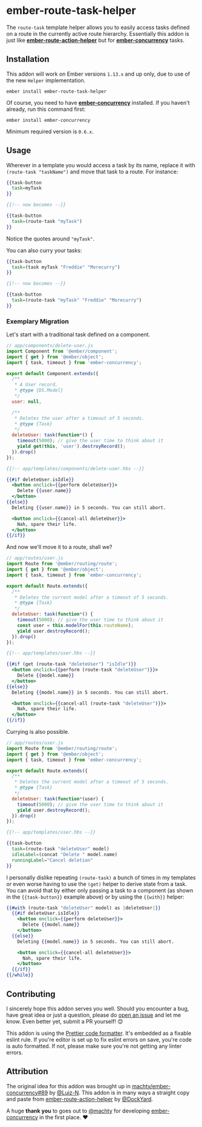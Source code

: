 # ember-route-task-helper

The `route-task` template helper allows you to easily access tasks defined on a
route in the currently active route hierarchy. Essentially this addon is just
like [**ember-route-action-helper**][ember-route-action-helper] but for
[**ember-concurrency**][ember-concurrency] tasks.

## Installation

This addon will work on Ember versions `1.13.x` and up only, due to use of the
new `Helper` implementation.

```
ember install ember-route-task-helper
```

Of course, you need to have [**ember-concurrency**][ember-concurrency]
installed. If you haven't already, run this command first:

```
ember install ember-concurrency
```

Minimum required version is `0.6.x`.

## Usage

Wherever in a template you would access a task by its name, replace it with
`(route-task "taskName")` and move that task to a route. For instance:

```hbs
{{task-button
  task=myTask
}}

{{!-- now becomes --}}

{{task-button
  task=(route-task "myTask")
}}
```

Notice the quotes around `"myTask"`.

You can also curry your tasks:

```hbs
{{task-button
  task=(task myTask "Freddie" "Morecurry")
}}

{{!-- now becomes --}}

{{task-button
  task=(route-task "myTask" "Freddie" "Morecurry")
}}
```

### Exemplary Migration

Let's start with a traditional task defined on a component.

```js
// app/components/delete-user.js
import Component from '@ember/component';
import { get } from '@ember/object';
import { task, timeout } from 'ember-concurrency';

export default Component.extends({
  /**
   * A User record.
   * @type {DS.Model}
   */
  user: null,

  /**
   * Deletes the user after a timeout of 5 seconds.
   * @type {Task}
   */
  deleteUser: task(function*() {
    timeout(5000); // give the user time to think about it
    yield get(this, 'user').destroyRecord();
  }).drop()
});
```

```hbs
{{!-- app/templates/components/delete-user.hbs --}}

{{#if deleteUser.isIdle}}
  <button onclick={{perform deleteUser}}>
    Delete {{user.name}}
  </button>
{{else}}
  Deleting {{user.name}} in 5 seconds. You can still abort.

  <button onclick={{cancel-all deleteUser}}>
    Nah, spare their life.
  </button>
{{/if}}
```

And now we'll move it to a route, shall we?

```js
// app/routes/user.js
import Route from '@ember/routing/route';
import { get } from '@ember/object';
import { task, timeout } from 'ember-concurrency';

export default Route.extends({
  /**
   * Deletes the current model after a timeout of 5 seconds.
   * @type {Task}
   */
  deleteUser: task(function*() {
    timeout(5000); // give the user time to think about it
    const user = this.modelFor(this.routeName);
    yield user.destroyRecord();
  }).drop()
});
```

```hbs
{{!-- app/templates/user.hbs --}}

{{#if (get (route-task "deleteUser") "isIdle")}}
  <button onclick={{perform (route-task "deleteUser")}}>
    Delete {{model.name}}
  </button>
{{else}}
  Deleting {{model.name}} in 5 seconds. You can still abort.

  <button onclick={{cancel-all (route-task "deleteUser")}}>
    Nah, spare their life.
  </button>
{{/if}}
```

Currying is also possible.

```js
// app/routes/user.js
import Route from '@ember/routing/route';
import { get } from '@ember/object';
import { task, timeout } from 'ember-concurrency';

export default Route.extends({
  /**
   * Deletes the current model after a timeout of 5 seconds.
   * @type {Task}
   */
  deleteUser: task(function*(user) {
    timeout(5000); // give the user time to think about it
    yield user.destroyRecord();
  }).drop()
});
```

```hbs
{{!-- app/templates/user.hbs --}}

{{task-button
  task=(route-task "deleteUser" model)
  idleLabel=(concat "Delete " model.name)
  runningLabel="Cancel deletion"
}}
```

I personally dislike repeating `(route-task)` a bunch of times in my templates or even worse having to use the `(get)` helper to derive state from a task. You can avoid that by either only passing a task to a component (as shown in the `{{task-button}}` example above) or by using the `{{with}}` helper:

```hbs
{{#with (route-task "deleteUser" model) as |deleteUser|}}
  {{#if deleteUser.isIdle}}
    <button onclick={{perform deleteUser}}>
      Delete {{model.name}}
    </button>
  {{else}}
    Deleting {{model.name}} in 5 seconds. You can still abort.

    <button onclick={{cancel-all deleteUser}}>
      Nah, spare their life.
    </button>
  {{/if}}
{{/while}}
```

## Contributing

I sincerely hope this addon serves you well. Should you encounter a bug, have great idea or just a question, please do [open an issue][new-issue] and let me know. Even better yet, submit a PR yourself! :blush:

This addon is using the [Prettier code formatter][prettier]. It's embedded as a fixable eslint rule. If you're editor is set up to fix eslint errors on save, you're code is auto formatted. If not, please make sure you're not getting any linter errors.

## Attribution

The original idea for this addon was brought up in [machty/ember-concurrency#89][issue-89] by [@Luiz-N][Luiz-n]. This addon is in many ways a straight copy and paste from [ember-route-action-helper][ember-route-action-helper] by [@DockYard][DockYard].

A huge **thank you** to goes out to [@machty][machty] for developing [ember-concurrency][ember-concurrency] in the first place. :heart:

[ember-concurrency]: https://github.com/machty/ember-concurrency
[ember-route-action-helper]: https://github.com/DockYard/ember-route-action-helper
[issue-89]: https://github.com/machty/ember-concurrency/issues/89
[Luiz-n]: https://github.com/Luiz-N
[DockYard]: https://github.com/DockYard
[machty]: https://github.com/machty
[new-issue]: https://github.com/buschtoens/ember-route-task-helper/issues/new
[prettier]: https://prettier.io/
